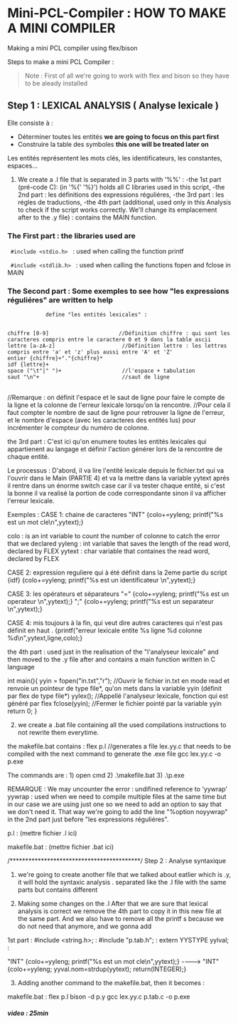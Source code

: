 # Mini-PCL-Compiler : HOW TO MAKE A MINI COMPILER
Making a mini PCL compiler using flex/bison


Steps to make a mini PCL Compiler :

> Note : First of all we're going to work with flex and bison so they have to be aleady installed 


## Step 1 : LEXICAL ANALYSIS ( Analyse lexicale ) 

Elle consiste à :
- Déterminer toutes les entités           **we are going to focus on this part first**
- Construire la table des symboles        **this one will be treated later on**


Les entités représentent les mots clés, les identificateurs, les constantes, espaces...

1. We create a .l file that is separated in 3 parts with '%%' : 
   -the 1st part (pré-code C): (in '%{' '%}') holds all C libraries used in this script, 
   -the 2nd part  : les définitions des expressions réguliéres,
   -the 3rd part : les régles de traductions,
   -the 4th part (additional, used only in this Analysis to check if the script works correctly. We'll change its emplacement after to the .y file) : contains the MAIN function.

 
### The First part : the libraries used are 

<code> #include <stdio.h> </code> : used when calling the function printf

<code> #include <stdlib.h> </code> : used when calling the functions fopen and fclose in MAIN

### The Second part :  Some exemples to see how "les expressions réguliéres" are written to help 
                define "les entités lexicales" : 

<pre>
<code>
chiffre [0-9]                      //Définition chiffre : qui sont les caracteres compris entre le caractere 0 et 9 dans la table ascii
lettre [a-zA-z]                     //Définition lettre : les lettres compris entre 'a' et 'z' plus aussi entre 'A' et 'Z'
entier {chiffre}+"."{chiffre}*       
idf {lettre}+
space ("\t"|" ")+                   //l'espace + tabulation  
saut "\n"+                          //saut de ligne
</code>
</pre>

//Remarque : on définit l'espace et le saut de ligne pour faire le compte de la ligne et la colonne de l'erreur lexicale lorsqu'on la rencontre.
//Pour cela il faut compter le nombre de saut de ligne pour retrouver la ligne de l'erreur, et le nombre d'espace (avec les caracteres des entités lus) pour incrémenter le compteur du numéro de colonne.

the 3rd part :  C'est ici qu'on enumere toutes les entités lexicales qui appartienent au langage 
                et définir l'action générer lors de la rencontre de chaque entité.

Le processus :
D'abord, il va lire l'entité lexicale depuis le fichier.txt qui va l'ouvrir dans le Main (PARTIE 4) 
et va la mettre dans la variable yytext aprés il rentre dans un énorme switch case car il va tester chaque entité, 
si c'est la bonne il va realisé la portion de code correspondante 
sinon il va afficher l'erreur lexicale.


Exemples : 
CASE 1: chaine de caracteres
"INT" {colo+=yyleng; printf("%s est un mot cle\n",yytext);}

colo : is an int variable to count the number of colonne to catch the error that we declared
yyleng : int variable that saves the length of the read word, declared by FLEX
yytext : char variable that containes the read word, declared by FLEX

CASE 2: expression reguliere qui à été définit dans la 2eme partie du script
{idf} {colo+=yyleng; printf("%s est un identificateur \n",yytext);}

CASE 3: les opérateurs et séparateurs
"=" {colo+=yyleng; printf("%s est un operateur \n",yytext);}
";" {colo+=yyleng; printf("%s est un separateur \n",yytext);}


CASE 4: mis toujours à la fin, qui veut dire autres caracteres qui n'est pas définit en haut
. {printf("erreur lexicale entite %s ligne %d colonne %d\n",yytext,ligne,colo);}


the 4th part :  used just in the realisation of the "l'analyseur lexicale" and then moved to the .y file after 
                and contains a main function written in C language 

int main(){
    yyin = fopen("in.txt","r");         //Ouvrir le fichier in.txt en mode read et renvoie un pointeur de type file*, qu'on mets dans la variable yyin (définit par flex de type file*)
    yylex();                            //Appellé l'analyseur lexicale, fonction qui est généré par flex
    fclose(yyin);                       //Fermer le fichier pointé par la variable yyin
    return 0;
}

2. we create a .bat file containing all the used compilations instructions to not rewrite them everytime. 

the makefile.bat contains : 
flex p.l            //generates a file lex.yy.c that needs to be compiled with the next command to generate the .exe file
gcc lex.yy.c -o p.exe  

The commands are : 
    1) open cmd 
    2) .\makefile.bat 
    3) .\p.exe

REMARQUE :
We may uncounter the error : undifined reference to 'yywrap'
yywrap : used when we need to compile multiple files at the same time 
but in our case we are using just one so we need to add an option to say that we don't need it. That way we're going to add the line "%option noyywrap" in the 2nd part just before "les expressions réguliéres".

p.l : (mettre fichier .l ici)

makefile.bat : (mettre fichier .bat ici)


/******************************************/
Step 2 : Analyse syntaxique    

1. we're going to create another file that we talked about eatlier which is .y, it will hold the syntaxic analysis . 
separated like the .l file with the same parts but contains different

2. Making some changes on the .l 
After that we are sure that lexical analysis is correct we remove the 4th part to copy it in this new file at the same part.
And we also have to remove all the printf s because we do not need that anymore, and we gonna add 

1st part : 
#include <string.h>; : 
#include "p.tab.h";  :
extern YYSTYPE yylval; :


"INT" {colo+=yyleng; printf("%s est un mot cle\n",yytext);} ----> "INT" {colo+=yyleng; yyval.nom=strdup(yytext); return(INTEGER);}


3. Adding another command to the makefile.bat, then it becomes : 

makefile.bat :
flex p.l
bison -d p.y
gcc lex.yy.c p.tab.c -o p.exe


##### video : 25min 
